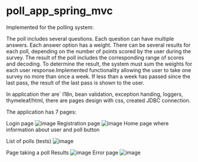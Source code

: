 # poll_app_spring_mvc
Implemented for the polling system:

The poll includes several questions. Each question can have multiple answers. Each answer option has a weight. There can be several results for each poll, depending on the number of points scored by the user during the survey.
The result of the poll includes the corresponding range of scores and decoding. To determine the result, the system must sum the weights for each user response.Implemented functionality allowing the user to take one survey no more than once a week. 
If less than a week has passed since the last pass, the result of the last pass is shown to the user.

In application ther are` 
I18n,
bean validation,
exception handing,
loggers,
thymeleaf/html,
there are pages design with css,
created JDBC connection.

The application has 7 pages:

Login page 
![image](https://user-images.githubusercontent.com/93138699/162825254-dc105796-36e0-4657-bf0d-1b6ce293a104.png)
Registration page
![image](https://user-images.githubusercontent.com/93138699/162825367-7b7fcbbd-0309-435b-b8bf-651552187d26.png)
Home page where information about user and poll button

List of polls (tests)
![image](https://user-images.githubusercontent.com/93138699/162825659-6b8285c2-8c82-424c-8d14-21eadf3d6247.png)

Page taking a poll
Results
![image](https://user-images.githubusercontent.com/93138699/162825821-a6815c1e-dcab-4d54-9c87-c1517fba4722.png)
Error page
![image](https://user-images.githubusercontent.com/93138699/162828444-e54e5588-f97d-476a-80b8-809bf3627e94.png)


